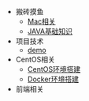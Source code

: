<!-- 侧边栏配置文件 -->
* 搬砖摸鱼
  * [Mac相关](mac/mac.md)
  * [JAVA基础知识](java/java-doc.md)
* 项目技术
  * [demo](java/item.md)
* CentOS相关
  * [CentOS环境搭建](centos/centosenv.md)
  * [Docker环境搭建](centos/docker.md)
* 前端相关

[//]: # (  * [Vue]&#40;vue/vue.md&#41;)